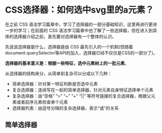 # CSS选择器：如何选中svg里的a元素？

在之前 CSS 语法学习篇章中，学习了选择器的一部分基础知识，这里再进行更进一步的学习；在前面的 CSS 语法学习篇章中也了解了一些选择器，但在进入到具体的选择器介绍之前，首先要对选择器有一个整体的认识。  
  
先说说选择器是什么，选择器是由 CSS 最先引入的一个机制(但随着document.querySelector等API的加入，选择器已经不仅仅是CSS的一部分了)。  
  
**选择器的基本意义是：根据一些特征，选中元素树上的一批元素**。  
  
从选择器的结构来分，从简单到复杂可以分成以下几种：

- 简单选择器：针对某一特征判断是否选中元素
- 复合选择器：连续写在一起的简单选择器，针对元素自身特征选择单个元素
- 复杂选择器：由“空格” “>” “~” “+” “||” 等符号链接的复合选择器，根据父元素或者前序元素检查单个元素
- 选择器列表：由逗号分隔的复杂选择器，表示“或”的关系

## 简单选择器
